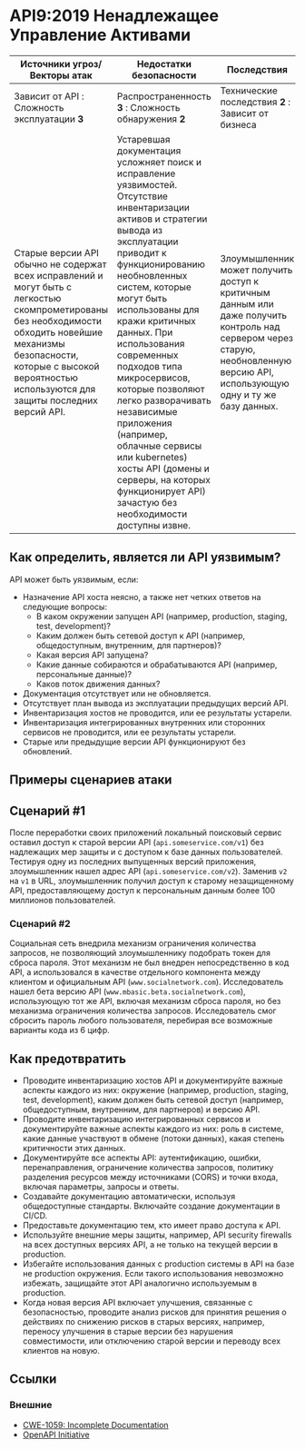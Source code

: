 # API9:2019 Ненадлежащее Управление Активами

| Источники угроз/Векторы атак | Недостатки безопасности | Последствия |
| - | - | - |
| Зависит от API : Сложность эксплуатации **3** | Распространенность **3** : Сложность обнаружения **2** | Технические последствия **2** : Зависит от бизнеса |
| Старые версии API обычно не содержат всех исправлений и могут быть с легкостью скомпрометированы без необходимости обходить новейшие механизмы безопасности, которые с высокой вероятностью используются для защиты последних версий API. | Устаревшая документация усложняет поиск и исправление уязвимостей. Отсутствие инвентаризации активов и стратегии вывода из эксплуатации приводит к функционированию необновленных систем, которые могут быть использованы для кражи критичных данных. При использования современных подходов типа микросервисов, которые позволяют легко разворачивать независимые приложения (например, облачные сервисы или kubernetes) хосты API (домены и серверы, на которых функционирует API) зачастую без необходимости доступны извне. | Злоумышленник может получить доступ к критичным данным или даже получить контроль над сервером через старую, необновленную версию API, использующую одну и ту же базу данных. |

## Как определить, является ли API уязвимым?

API может быть уязвимым, если:

* Назначение API хоста неясно, а также нет четких ответов на следующие вопросы:
  * В каком окружении запущен API (например, production, staging, test, development)?
  * Каким должен быть сетевой доступ к API (например, общедоступным, внутренним, для партнеров)?
  * Какая версия API запущена?
  * Какие данные собираются и обрабатываются API (например, персональные данные)?
  * Каков поток движения данных?
* Документация отсутствует или не обновляется.
* Отсутствует план вывода из эксплуатации предыдущих версий API.
* Инвентаризация хостов не проводится, или ее результаты устарели.
* Инвентаризация интегрированных внутренних или сторонних сервисов не проводится, или ее результаты устарели.
* Старые или предыдущие версии API функционируют без обновлений.

## Примеры сценариев атаки

## Сценарий #1

После переработки своих приложений локальный поисковый сервис оставил доступ к старой версии API (`api.someservice.com/v1`) без надлежащих мер защиты и с доступом к базе данных пользователей. Тестируя одну из последних выпущенных версий приложения, злоумышленник нашел адрес API (`api.someservice.com/v2`). Заменив `v2` на `v1` в URL, злоумышленник получил доступ к старому незащищенному API, предоставляющему доступ к персональным данным более 100 миллионов пользователей.

### Сценарий #2

Социальная сеть внедрила механизм ограничения количества запросов, не позволяющий злоумышленнику подобрать токен для сброса пароля. Этот механизм не был внедрен непосредственно в код API, а использовался в качестве отдельного компонента между клиентом и официальным API (`www.socialnetwork.com`).
Исследователь нашел бета версию API (`www.mbasic.beta.socialnetwork.com`), использующую тот же API, включая механизм сброса пароля, но без механизма ограничения количества запросов. Исследователь смог сбросить пароль любого пользователя, перебирая все возможные варианты кода из 6 цифр.

## Как предотвратить

* Проводите инвентаризацию хостов API и документируйте важные аспекты каждого из них: окружение (например, production, staging, test, development), каким должен быть сетевой доступ (например, общедоступным, внутренним, для партнеров) и версию API.
* Проводите инвентаризацию интегрированных сервисов и документируйте важные аспекты каждого из них: роль в системе, какие данные участвуют в обмене (потоки данных), какая степень критичности этих данных.
* Документируйте все аспекты API: аутентификацию, ошибки, перенаправления, ограничение количества запросов, политику разделения ресурсов между источниками (CORS) и точки входа, включая параметры, запросы и ответы.
* Создавайте документацию автоматически, используя общедоступные стандарты. Включайте создание документации в CI/CD.
* Предоставьте документацию тем, кто имеет право доступа к API.
* Используйте внешние меры защиты, например, API security firewalls на всех доступных версиях API, а не только на текущей версии в production.
* Избегайте использования данных с production системы в API на базе не production окружения. Если такого использования невозможно избежать, защищайте этот API аналогично используемым в production.
* Когда новая версия API включает улучшения, связанные с безопасностью, проводите анализ рисков для принятия решения о действиях по снижению рисков в старых версиях, например, переносу улучшения в старые версии без нарушения совместимости, или отключению старой версии и переводу всех клиентов на новую.

## Ссылки

### Внешние

* [CWE-1059: Incomplete Documentation][1]
* [OpenAPI Initiative][2]

[1]: https://cwe.mitre.org/data/definitions/1059.html
[2]: https://www.openapis.org/
